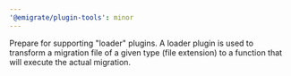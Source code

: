 ```yaml
---
'@emigrate/plugin-tools': minor
---
```


Prepare for supporting "loader" plugins. A loader plugin is used to transform a migration file of a given type (file extension) to a function that will execute the actual migration.
